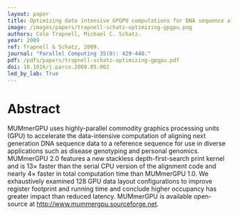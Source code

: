 ```yaml
---
layout: paper
title: Optimizing data intensive GPGPU computations for DNA sequence alignment
image: /images/papers/trapnell-schatz-optimizing-gpgpu.png
authors: Cole Trapnell, Michael C. Schatz.
year: 2009
ref: Trapnell & Schatz, 2009.
journal: "Parallel Computing 35(8): 429-440."
pdf: /pdfs/papers/trapnell-schatz-optimizing-gpgpu.pdf
doi: 10.1016/j.parco.2009.05.002
led_by_lab: True
---
```


# Abstract

MUMmerGPU uses highly-parallel commodity graphics processing units (GPU) to accelerate the data-intensive computation of aligning next generation DNA sequence data to a reference sequence for use in diverse applications such as disease genotyping and personal genomics. MUMmerGPU 2.0 features a new stackless depth-first-search print kernel and is 13× faster than the serial CPU version of the alignment code and nearly 4× faster in total computation time than MUMmerGPU 1.0. We exhaustively examined 128 GPU data layout configurations to improve register footprint and running time and conclude higher occupancy has greater impact than reduced latency. MUMmerGPU is available open-source at http://www.mummergpu.sourceforge.net.